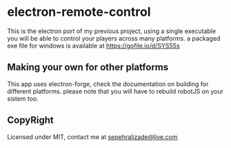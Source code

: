 # electron-remote-control

This is the electron port of my previous project, using a single executable you will be able to control your players across many platforms.
a packaged exe file for windows is available at https://gofile.io/d/SYS55s

## Making your own for other platforms
This app uses electron-forge, check the documentation on building for different platforms. please note that you will have to rebuild robotJS on your sistem too.


## CopyRight
Licensed under MIT, contact me at sepehralizade@live.com
